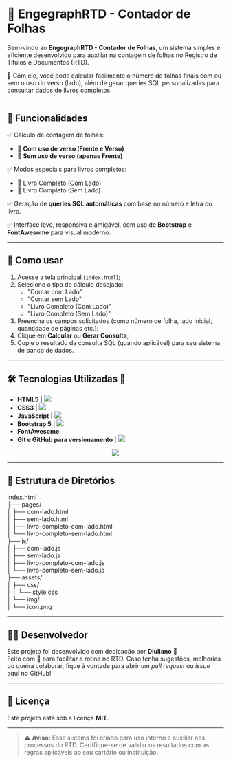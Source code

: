 # 📄 EngegraphRTD - Contador de Folhas

Bem-vindo ao **EngegraphRTD - Contador de Folhas**, um sistema simples e eficiente desenvolvido para auxiliar na contagem de folhas no Registro de Títulos e Documentos (RTD).

🔢 Com ele, você pode calcular facilmente o número de folhas finais com ou sem o uso do verso (lado), além de gerar queries SQL personalizadas para consultar dados de livros completos.

---

## 🚀 Funcionalidades

✅ Cálculo de contagem de folhas:
- 📘 **Com uso de verso (Frente e Verso)**
- 📗 **Sem uso de verso (apenas Frente)**

✅ Modos especiais para livros completos:
- 📒 Livro Completo (Com Lado)
- 📙 Livro Completo (Sem Lado)

✅ Geração de **queries SQL automáticas** com base no número e letra do livro.

✅ Interface leve, responsiva e amigável, com uso de **Bootstrap** e **FontAwesome** para visual moderno.

---

## 🧩 Como usar

1. Acesse a tela principal (`index.html`);
2. Selecione o tipo de cálculo desejado:
   - "Contar com Lado"
   - "Contar sem Lado"
   - "Livro Completo (Com Lado)"
   - "Livro Completo (Sem Lado)"
3. Preencha os campos solicitados (como número de folha, lado inicial, quantidade de páginas etc.);
4. Clique em **Calcular** ou **Gerar Consulta**;
5. Copie o resultado da consulta SQL (quando aplicável) para seu sistema de banco de dados.

---

## 🛠️ Tecnologias Utilizadas 🧪

- **HTML5** | <img src="https://img.shields.io/badge/HTML5-E34F26?style=for-the-badge&logo=html5&logoColor=white" />
- **CSS3** | <img src="https://img.shields.io/badge/CSS3-1572B6?style=for-the-badge&logo=css3&logoColor=white" />
- **JavaScript** | <img src="https://img.shields.io/badge/Javascript-323330?style=for-the-badge&logo=javascript&logoColor=F7DF1E" />
- **Bootstrap 5** | <img src="https://img.shields.io/badge/Bootstrap-563D7C?style=for-the-badge&logo=bootstrap&logoColor=white" />
- **FontAwesome**
- **Git e GitHub para versionamento** | <img src="https://img.shields.io/badge/GitHub-100000?style=for-the-badge&logo=github&logoColor=white" />

<p align="center">
    <img src="https://skillicons.dev/icons?i=html,css,js,bootstrap,git,github" />
</p>


---

## 📁 Estrutura de Diretórios

index.html  
├── pages/  
│   ├── com-lado.html  
│   ├── sem-lado.html  
│   ├── livro-completo-com-lado.html  
│   └── livro-completo-sem-lado.html  
├── js/  
│   ├── com-lado.js  
│   ├── sem-lado.js  
│   ├── livro-completo-com-lado.js  
│   └── livro-completo-sem-lado.js  
├── assets/  
│   ├── css/  
│   │   └── style.css  
│   └── img/  
│       └── icon.png  


---

## 👨‍💻 Desenvolvedor

Este projeto foi desenvolvido com dedicação por **Diuliano** 🧠  
Feito com 💙 para facilitar a rotina no RTD.
Caso tenha sugestões, melhorias ou queira colaborar, fique à vontade para abrir um _pull request_ ou _issue_ aqui no GitHub!

---

## 📝 Licença

Este projeto está sob a licença **MIT**. 

---

> ⚠️ **Aviso:** Esse sistema foi criado para uso interno e auxiliar nos processos do RTD. Certifique-se de validar os resultados com as regras aplicáveis ao seu cartório ou instituição.

